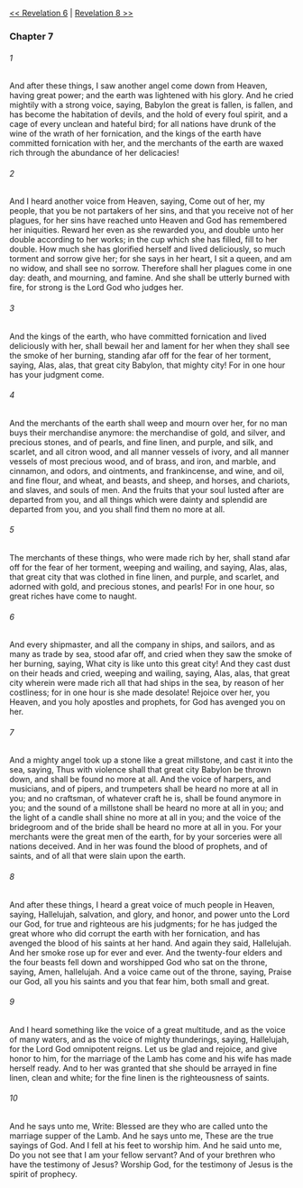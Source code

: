 [<< Revelation 6](Revelation%206.md)  |  [Revelation 8 >>](Revelation%208.md)

### Chapter 7
###### 1
And after these things, I saw another angel come down from Heaven, having great power; and the earth was lightened with his glory. And he cried mightily with a strong voice, saying, Babylon the great is fallen, is fallen, and has become the habitation of devils, and the hold of every foul spirit, and a cage of every unclean and hateful bird; for all nations have drunk of the wine of the wrath of her fornication, and the kings of the earth have committed fornication with her, and the merchants of the earth are waxed rich through the abundance of her delicacies!

###### 2
And I heard another voice from Heaven, saying, Come out of her, my people, that you be not partakers of her sins, and that you receive not of her plagues, for her sins have reached unto Heaven and God has remembered her iniquities. Reward her even as she rewarded you, and double unto her double according to her works; in the cup which she has filled, fill to her double. How much she has glorified herself and lived deliciously, so much torment and sorrow give her; for she says in her heart, I sit a queen, and am no widow, and shall see no sorrow. Therefore shall her plagues come in one day: death, and mourning, and famine. And she shall be utterly burned with fire, for strong is the Lord God who judges her.

###### 3
And the kings of the earth, who have committed fornication and lived deliciously with her, shall bewail her and lament for her when they shall see the smoke of her burning, standing afar off for the fear of her torment, saying, Alas, alas, that great city Babylon, that mighty city! For in one hour has your judgment come.

###### 4
And the merchants of the earth shall weep and mourn over her, for no man buys their merchandise anymore: the merchandise of gold, and silver, and precious stones, and of pearls, and fine linen, and purple, and silk, and scarlet, and all citron wood, and all manner vessels of ivory, and all manner vessels of most precious wood, and of brass, and iron, and marble, and cinnamon, and odors, and ointments, and frankincense, and wine, and oil, and fine flour, and wheat, and beasts, and sheep, and horses, and chariots, and slaves, and souls of men. And the fruits that your soul lusted after are departed from you, and all things which were dainty and splendid are departed from you, and you shall find them no more at all.

###### 5
The merchants of these things, who were made rich by her, shall stand afar off for the fear of her torment, weeping and wailing, and saying, Alas, alas, that great city that was clothed in fine linen, and purple, and scarlet, and adorned with gold, and precious stones, and pearls! For in one hour, so great riches have come to naught.

###### 6
And every shipmaster, and all the company in ships, and sailors, and as many as trade by sea, stood afar off, and cried when they saw the smoke of her burning, saying, What city is like unto this great city! And they cast dust on their heads and cried, weeping and wailing, saying, Alas, alas, that great city wherein were made rich all that had ships in the sea, by reason of her costliness; for in one hour is she made desolate! Rejoice over her, you Heaven, and you holy apostles and prophets, for God has avenged you on her.

###### 7
And a mighty angel took up a stone like a great millstone, and cast it into the sea, saying, Thus with violence shall that great city Babylon be thrown down, and shall be found no more at all. And the voice of harpers, and musicians, and of pipers, and trumpeters shall be heard no more at all in you; and no craftsman, of whatever craft he is, shall be found anymore in you; and the sound of a millstone shall be heard no more at all in you; and the light of a candle shall shine no more at all in you; and the voice of the bridegroom and of the bride shall be heard no more at all in you. For your merchants were the great men of the earth, for by your sorceries were all nations deceived. And in her was found the blood of prophets, and of saints, and of all that were slain upon the earth.

###### 8
And after these things, I heard a great voice of much people in Heaven, saying, Hallelujah, salvation, and glory, and honor, and power unto the Lord our God, for true and righteous are his judgments; for he has judged the great whore who did corrupt the earth with her fornication, and has avenged the blood of his saints at her hand. And again they said, Hallelujah. And her smoke rose up for ever and ever. And the twenty-four elders and the four beasts fell down and worshipped God who sat on the throne, saying, Amen, hallelujah. And a voice came out of the throne, saying, Praise our God, all you his saints and you that fear him, both small and great.

###### 9
And I heard something like the voice of a great multitude, and as the voice of many waters, and as the voice of mighty thunderings, saying, Hallelujah, for the Lord God omnipotent reigns. Let us be glad and rejoice, and give honor to him, for the marriage of the Lamb has come and his wife has made herself ready. And to her was granted that she should be arrayed in fine linen, clean and white; for the fine linen is the righteousness of saints.

###### 10
And he says unto me, Write: Blessed are they who are called unto the marriage supper of the Lamb. And he says unto me, These are the true sayings of God. And I fell at his feet to worship him. And he said unto me, Do you not see that I am your fellow servant? And of your brethren who have the testimony of Jesus? Worship God, for the testimony of Jesus is the spirit of prophecy.